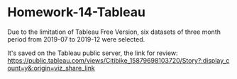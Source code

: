 # Homework-14-Tableau

Due to the limitation of Tableau Free Version, six datasets of three month period from 2019-07 to 2019-12 were selected.

It's saved on the Tableau public server, the link for review:
https://public.tableau.com/views/Citibike_15879698103720/Story?:display_count=y&:origin=viz_share_link
